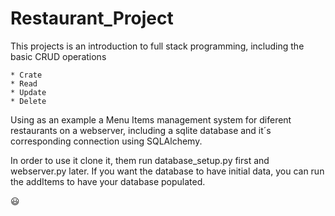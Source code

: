 # Restaurant_Project

This projects is an introduction to full stack programming, including the basic CRUD operations

	* Crate
	* Read
	* Update
	* Delete

Using as an example a Menu Items management system  for diferent restaurants on a webserver, including a sqlite database and it´s corresponding connection using SQLAlchemy.

In order to use it clone it, them run database_setup.py first and webserver.py later.
If you want the database to have initial data, you can run the addItems to have your database populated.

:smiley:
